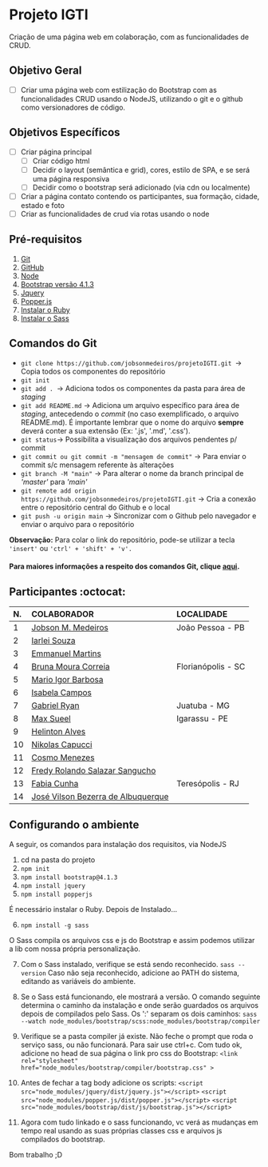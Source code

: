 # Projeto IGTI

Criação de uma página web em colaboração, com as funcionalidades de CRUD.

## Objetivo Geral
- [ ] Criar uma página web com estilização do Bootstrap com as funcionalidades CRUD usando o NodeJS, utilizando o git e o github como versionadores de código.

## Objetivos Específicos
- [ ] Criar página principal
  - [ ] Criar código html 
  - [ ] Decidir o layout (semântica e grid), cores, estilo de SPA, e se será uma página responsiva
  - [ ] Decidir como o bootstrap será adicionado (via cdn ou localmente)
- [ ] Criar a página contato contendo os participantes, sua formação, cidade, estado e foto
- [ ] Criar as funcionalidades de crud via rotas usando o node

## Pré-requisitos

1. [Git](https://git-scm.com/downloads "Git-SCM")
2. [GitHub](https://github.com/ "GitHub")
3. [Node](https://nodejs.org/pt-br/download/ "NodeJS")
4. [Bootstrap versão 4.1.3](https://getbootstrap.com.br/docs/4.1/getting-started/download/ "Bootstrap @4.1.3")
5. [Jquery](https://jquery.com/ "JQuery")
6. [Popper.js](https://popper.js.org/ "PopperJS")
7. [Instalar o Ruby](ruby-lang.org "Ruby")
8. [Instalar o Sass](https://sass-lang.com/install "Sass")

## Comandos do Git

- `git clone https://github.com/jobsonmedeiros/projetoIGTI.git `-> Copia todos os componentes do repositório
- `git init`
- `git add . `-> Adiciona todos os componentes da pasta para área de _staging_
- `git add README.md` -> Adiciona um arquivo específico para área de _staging_, antecedendo o _commit_ (no caso exemplificado, o arquivo README.md). É importante lembrar que o nome do arquivo **sempre** deverá conter a sua extensão (Ex: '.js', '.md', '.css').
- `git status`-> Possibilita a visualização dos arquivos pendentes p/ commit
- `git commit ou git commit -m "mensagem de commit"` -> Para enviar o commit s/c mensagem referente às alterações
- `git branch -M "main"` -> Para alterar o nome da branch principal de _'master'_ para _'main'_
- `git remote add origin https://github.com/jobsonmedeiros/projetoIGTI.git` -> Cria a conexão entre o repositório central do Github e o local
- `git push -u origin main` -> Sincronizar com o Github pelo navegador e enviar o arquivo para o repositório

**Observação:** Para colar o link do repositório, pode-se utilizar a tecla `'insert'` ou `'ctrl' + 'shift' + 'v'.`

#### Para maiores informações a respeito dos comandos Git, clique <a href="https://training.github.com/downloads/pt_BR/github-git-cheat-sheet/">aqui</a>.

## Participantes :octocat:

|N.   |COLABORADOR   |LOCALIDADE   |
| :------------ | :------------ | :------------ |
|1   |[Jobson M. Medeiros](https://github.com/jobsonmedeiros/)   |João Pessoa - PB  |
|2   |[Iarlei Souza](https://github.com/iarleisouza)   |   |
|3   |[Emmanuel Martins](https://github.com/EmmanuelMartins21)   |   |
|4   |[Bruna Moura Correia](https://github.com/brunacorreia)   |Florianópolis - SC   |
|5   |[Mario Igor Barbosa](https://github.com/migorking)   |   |
|6   |[Isabela Campos](https://github.com/IsabelaCampos02)   |   |
|7   |[Gabriel Ryan](https://github.com/Bigoode)   |Juatuba - MG   |
|8   |[Max Sueel](https://github.com/MaxSueel)   |  Igarassu - PE  |
|9   |[Helinton Alves](https://github.com/HelintonAlves/)   |   |
|10  |[Nikolas Capucci](https://github.com/Niikapucci)   |   |
|11  |[Cosmo Menezes](https://github.com/cosmo-menezes)   |   |
|12  |[Fredy Rolando Salazar Sangucho](https://github.com/fredsalas87)   |   |
|13  |[Fabia Cunha](https://github.com/fabiamcunha)   |Teresópolis - RJ   |
|14  |[José Vilson Bezerra de Albuquerque](https://github.com/VilsonAlbuquerque)   |   |

## Configurando o ambiente
A seguir, os comandos para instalação dos requisitos, via NodeJS

1. cd na pasta do projeto
2. `npm init`
3. `npm install bootstrap@4.1.3`
4. `npm install jquery`
5. `npm install popperjs`

É necessário instalar o Ruby. Depois de Instalado...

6. `npm install -g sass`

O Sass compila os arquivos css e js do Bootstrap e assim podemos utilizar a lib com nossa própria personalização. 

7. Com o Sass instalado, verifique se está sendo reconhecido.
   `sass --version`
   Caso não seja reconhecido, adicione ao PATH do sistema, editando as variáveis do ambiente. 

8. Se o Sass está funcionando, ele mostrará a versão. O comando seguinte determina o caminho da instalação e onde serão guardados os arquivos depois de compilados pelo Sass. Os ':' separam os dois caminhos:
   `sass --watch node_modules/bootstrap/scss:node_modules/bootstrap/compiler`

9. Verifique se a pasta compiler já existe. Não feche o prompt que roda o serviço sass, ou não funcionará. Para sair use ctrl+c. Com tudo ok, adicione no head de sua página o link pro css do Bootstrap: 
    `<link rel="stylesheet" href="node_modules/bootstrap/compiler/bootstrap.css" >`

10. Antes de fechar a tag body adicione os scripts:
    `<script src="node_modules/jquery/dist/jquery.js"></script>`
    `<script src="node_modules/popper.js/dist/popper.js"></script>`
    `<script src="node_modules/bootstrap/dist/js/bootstrap.js"></script>`

11. Agora com tudo linkado e o sass funcionando, vc verá as mudanças em tempo real usando as suas próprias classes css e arquivos js compilados do bootstrap. 

Bom trabalho ;D